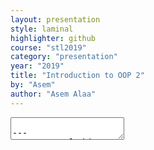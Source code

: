 ```yaml
---
layout: presentation
style: laminal
highlighter: github
course: "stl2019"
category: "presentation"
year: "2019"
title: "Introduction to OOP 2"
by: "Asem"
author: "Asem Alaa"
---
```


<textarea id="source">

---
## Output of this tutorial

1. Constructors
1. Default arguments
1. Const-correctness in OOP
1. Template classes and template functions
1. Access modifiers

---
## Constructors

```c++
struct Point
{
    double x;
    double y;
};
```

--
### Old ways to create `Point`

--

```c++
Point p1{ 1, 1}; // Uniform initialization (C++11)
```

--

```c++
Point p2 = {0 , 0}; // Initialization list
```

--

```c++
Point p3; // Random values for x and y members of p3
p3.x = 2.5;
p3.y = 3.5;
```

--
#### Limitations

--

* Not flexible, not clever.

---

#### Consider the following cases

--

```c++
// You need the two members initialized with `2`
// without explicitly repeating the value
Point p{2}; // Invalid.
```

--

```c++
// You need the members to automatically initialized
// with zeros when you declare `p` as following
Point p; // p.x and p.y have random values :(
```

---

#### Solution

--

##### Constructors

--

* Constructors are _special methods (members)_.
* have _special declaration syntax_:

--

1. They must have the **same name** of the `struct`/`class`.
--
1. They don't return and are exempted from using `void` as a return type.

---

### Declaration

```c++
struct Point
{
    double x;
    double y;
};
```

---

### Declaration (cont'd)

```c++
struct Point
{
    double x;
    double y;

    // Default constructor. Takes no argument.
    Point()
    {
    }

    // Constructor 2. Takes one argument.
    Point( double v )
    {
    }

    // Constructor 3. Takes two argument
    Point( double u, double v)
    {
    }
};
```

---

### Declaration (cont'd)

```c++
struct Point
{
    double x;
    double y;

    // Default constructor. Solves case 1
    Point()
    {
        x = 0;
        y = 0;
    }

    // Constructor 2. Solves case 2.
    Point( double v )
    {
        x = v;
        y = v;
    }

    // Constructor 3. Solved case 3.
    Point( double u, double v)
    {
        x = u;
        y = v;
    }
};
```

---

### Calling the constructor

--

#### Default constructor

```c++
Point p1; // Default constructor called. Now p1.x and p1.y equal zero.
```

--

#### Custom constructor 2 (one argument)

```c++
Point p2( 1.0 ); // Constructor 2 called. Now p2.x and p2.y equal 1.0.
```

--

#### Custom constructor 3 (two arguments)

```c++
Point p3( 0, 1 ); // Constructor 3 called. p3.x equals 0 and p3.y equals 1.
```

--

#### Other calling syntax

```c++
Point p4 = Point( 3.0 ); // Alternative way to call the constructor.
Point *p5 = new Point( 3 , 2 ); // Heap allocation.
```

---

## Default arguments

--

### Example

```c++
void printLL( const IntLL &l )
{
    auto *current = l.head;
    while( current != nullptr )
    {
        std::cout << current->data << "->";
        current = current->next;
    }
}
```

--

```c++
//prints
element1->element2->element3->....
```

---

## Default arguments (cont'd)

--

### Example (cont'd)

```c++
void printLL( const IntLL &l , const std::string &sep )
{
    auto *current = l.head;
    while( current != nullptr )
    {
        std::cout << current->data << sep;
        current = current->next;
    }
}
```

`sep` might be any `std::string` e.g: (`"->"`), (`"*"`), (`"-"`), (`" "`), (`":"`), (`""`).

---

#### Results

--
* .green[we added more control on the function]
--
* .red[more control sometimes complicates (bad usability)]

---

### Solution: default arguments

--
```c++
void printLL( const IntLL &l , const std::string &sep = "->" )
{
    auto *current = l.head;
    while( current != nullptr )
    {
        std::cout << current->data << sep;
        current = current->next;
    }
}
```

--

```c++
// assume primes is `IntLL` and contains 2, 3, 5, 7

printLL( primes , "->"); // prints: 2->3->5->7
printLL( primes ); // prints: 2->3->5->7
printLL( primes , " -> "); // prints: 2 -> 3 -> 5 -> 7
printLL( primes , ":"); // prints: 2:3:5:7
printLL( primes , "\n"); // prints: ???
```

---

### Constructor default arguments

Remember

--
* constructors special member methods.
--
* but they are methods.

--
```c++
struct Point
{
    Point( double u = 0, double v = 0)
    {
        x = u;
        y = v;
    }

    double x;
    double y;
};
```

--
1. provide no arguments:
--
  * `x` and `y` will be initialized with zeros.
--
1. provide a single argument:
--
  * `x` will be initialized with `u` and `y` with zero.
--
1. provide two arguments: 
--
  * both `x` and `y` get initialized with `u` and `v`.

---

## Const-correctness

### Example

Recall the following functions that works on the `IntegerLL` from *Week 5* notes:

```c++
int front( const IntegerLL &list )
{
    // Logic
}

int back( const IntegerLL &list )
{
    // Logic
}

bool isEmpty( const IntegerLL &list )
{
    // Logic
}

void printAll( const IntegerLL &list )
{
    // Logic
}
```

---

## Const-correctness (cont'd)

### Example (cont'd)

What if we them as methods?

---
```c++
struct IntegerLL
{
    int front()
    {
        // Logic
    }

    int back()
    {
        // Logic
    }

    bool isEmpty()
    {
        // Logic
    }

    void printAll()
    {
        // Logic
    }

    // default constructor.
    IntegerLL()
    {
        front = nullptr;
    }

    IntegerNode *front;
};
```

---
* **But how to guarantee constness?!** 
* Or how to make sure that these methods are not going to miss up with our linked list?

---

## Const-correctness (cont'd)

### Example (cont'd)

--
#### Solution

--
Very simple, just add `const` after the function declaration line!

---
```c++
struct IntegerLL
{
    int front() const
    {
        // Logic
    }

    int back() const
    {
        // Logic
    }

    bool isEmpty() const
    {
        // Logic
    }

    void printAll() const
    {
        // Logic
    }

    // default constructor.
    IntegerLL()
    {
        front = nullptr;
    }

    IntegerNode *front;
};
```

---

## Introduction to Templates

--

### Problem

--

* We extremely violated the **DRY** principle in the last assignment
* You were asked to provide a linked list implementation of the following types:

1. `char`.
2. `std::string`.
3. `Patient` (defined in `custom_types.hpp`)
4. `Point` (defined in `custom_types.hpp`).
5. `double`.
6. `int`.

---
So what we did is:

* implementing linked list for `char`.
--
* Copy the implementation 5 times and replace each `char` with the new type!

--

#### Results

1. Hard to fix bugs.
1. Lengthy code!
1. Redundant (+80% redundancy).

---

## Introduction to Templates

--

### Solution: template classes

--

* Single implementation for all types.

---

Consider what we did in `CharsLL`:

```c++
struct CharNode
{
    char data;
    CharNode *next;

    // default constructor.
    Node()
    {
        next = nullptr;
    }

    // when user provides a value for data member, or both.
    Node( char value, Node *nextPtr = nullptr )
    {
        next = nextPtr;
        data = value;
    }
};

struct CharsLL
{
    // The compiler will generate a default constructor that initialize head.
    CharNode *head = nullptr;
};
```

---

Consider what we did in `CharsLL`:


```c++
void insertFront( CharsLL &list , char data )
{
// Logic
}

void insertBack( CharsLL &list, char data )
{
// Logic
}

void removeFront( CharsLL &list )
{
// Logic
}

void removeBack( CharsLL &list )
{
// Logic
}
```

--
* And the their counterparts in other types: `int`, `std::string`,... etc.

---
#### Question

--
* How to kill the redundancy?

--
#### Idea

* let `T` represents the type of interest.
* So `T` can be `char`, `int`, `std::string` and so on.

---

## Introduction to Templates

### Solution: template classes

#### First step: templetize the `struct`

---

##### Before

```c++
struct CharNode
{
    char data;
    CharNode *next;

    // default constructor.
    Node()
    {
        next = nullptr;
    }

    // when user provides a value for data member, or both.
    Node( char value, Node *nextPtr = nullptr )
    {
        next = nextPtr;
        data = value;
    }
};

struct CharsLL
{
    // The compiler will generate a default constructor that initialize head.
    CharNode *head = nullptr;
};
```

---

##### Now

```c++
struct Node
{
    T data;
    Node *next;

        // default constructor.
    Node()
    {
        next = nullptr;
    }

    // when user provides a value for data member, or both.
    Node( T value, Node *nextPtr = nullptr )
    {
        next = nextPtr;
        data = value;
    }
};

struct LL
{
    Node< T > *head = nullptr;
};
```

--
* .red[But the compiler doesn't know what `T` is].
--
* **How to declare a template type T**.

---

##### Now

We will just add (`template < typename T >`)

```c++
template< typename T> // HERE
struct Node
{
    Node() // default constructor.
    {
        next = nullptr;
    }

    Node( T value, Node *nextPtr = nullptr )
    {
        next = nextPtr;
        data = value;
    }

    T data;
    Node *next;
};

template< typename T> // HERE
struct LL
{
    Node< T > *head = nullptr;
};
```

---

## Introduction to Templates

### Solution: template classes

--
* `Node` and `LL` are template types (not complete types).
--
* To get them complete:
--
  * `Node<char>`, `Node<int>`, `Node<std::string>`.
  * `LL<char>`, `LL<int>`, `LL<std::string>`.

---

## Introduction to Templates

### Solution: template classes

---
So our functions that work on linked list of characters should now be:

```c++
void insertFront( LL<char> &list , char data )
{

}

void insertBack( LL<char> &list, char data )
{

}

void removeFront( LL<char> &list )
{

}

void removeBack( LL<char> &list )
{

}
```

--
* We now .green[killed the redundancy of the `struct`]
--
* .red[but functions still redundant for other types]: `LL<std::string>`, `LL<Patient>`, `LL<Point>`, `LL<double>`, `LL<int>`.
--
* Fortunately, we can also templetize the functions!

---

## Introduction to Templates

### Solution: template classes

#### Second step: templetize the functions

--
templetize the functions: let `T` be type of interest.

--
```c++
void insertFront( LL< T > &list , T data )
{

}

void insertBack( LL< T > &list, T data )
{

}

void removeFront( LL< T > &list )
{

}

void removeBack( LL< T > &list )
{

}
```

---

* Again! the compiler doesn't know what `T` is!
--
* Compiler already know that `LL` is a template `struct`,
--
* But what particular `T` to use.
--
* We either:
--
  1. .red[Redundant solution]: call it as `LL< char >`, `LL<std::string>`, ...etc.
--
  1. .red[DRY solution]: declare that `T` is template type, i.e functions are now type agnostic.

---

## Introduction to Templates

### Solution: template classes

#### Second step: templetize the functions


```c++
template< typename T>
void insertFront( LL< T > &list , T data )
{

}

template< typename T>
void insertBack( LL< T > &list, T data )
{

}

template< typename T>
void removeFront( LL< T > &list )
{

}

template< typename T>
void removeBack( LL< T > &list )
{

}
```

---

#### Final template solution


```c++
template< typename T>
struct Node
{
    Node() // default constructor.
    { /* Logic */ }

    Node( T value, Node *nextPtr = nullptr )
    { /* Logic */ }

    T data;
    Node *next;
};

template< typename T>
struct LL
{
    Node< T > *head = nullptr;
};

template< typename T>
void insertFront( LL< T > &list , T data )
{ /* Logic */ }

template< typename T>
void insertBack( LL< T > &list, T data )
{ /* Logic */ }
...
```

---

## Introduction to Templates

### Solution: template classes

#### Client part (add to your glossary)

```c++
LL<int> lli;
insertFront( lli, 2 );

LL<char> llc;
insertFront( llc, 'A');
```

---

#### Client part (add to your glossary)

If you don't like using much `<>` in the main function, you can use aliases instead.

--
```c++
#include "member1.hpp"

// perfect DRY solution!
using CharsLL = LL< char >; // Done 16% of the assignment
using IntegersLL = LL< int >; // Done 32% of the assignment
using StringsLL = LL<std::string>; // Done 50% of the assignment
using PatientsLL = LL<Patient>; // Done 66% of the assignment
using PointsLL = LL<Point>; // Done 83% of the assignment
using DoublesLL = LL<double>; // Done 100% of the assignment

int main()
{
    IntegersLL lli;
    insertFront( lli, 2 );

    CharsLL llc;
    insertFront( llc, 'A');
}
```

---

#### Template + OOP

Instead of:

--
```c++
template< typename T>
struct Node
{
    Node() // default constructor.
    { /* Logic */ }

    Node( T value, Node *nextPtr = nullptr )
    { /* Logic */ }

    T data;
    Node *next;
};

template< typename T>
struct LL
{
    Node< T > *head = nullptr;
};

template< typename T>
void insertFront( LL< T > &list , T data )
{ /* Logic */ }

template< typename T>
void insertBack( LL< T > &list, T data )
{ /* Logic */ }
...
```

---
#### Template + OOP

Now (realize the .green[benign side-effect]):

--
```c++
template< typename T>
struct Node
{
    Node() // default constructor.
    { /* Logic */ }

    Node( T value, Node *nextPtr = nullptr )
    { /* Logic */ }

    T data;
    Node *next;
};

template< typename T>
struct LL
{
    Node< T > *head = nullptr;

    void insertFront( T data )
    { /* Logic */ }

    void insertBack( T data )
    { /* Logic */}
    // No need to declare T as template parameter for each method.
};
```

---

#### Template + OOP: Client part

--
```c++
#include "member1.hpp"

// perfect DRY solution!
using CharsLL = LL< char >; // Done 16% of the assignment
using IntegersLL = LL< int >; // Done 32% of the assignment
using StringsLL = LL<std::string>; // Done 50% of the assignment
using PatientsLL = LL<Patient>; // Done 66% of the assignment
using PointsLL = LL<Point>; // Done 83% of the assignment
using DoublesLL = LL<double>; // Done 100% of the assignment

int main()
{
    IntegersLL lli;
    lli.insertFront( 2 );

    CharsLL llc;
    llc.insertFront('A');
}
```

---
## Access modifiers


## Self-reading

1. Destructors
1. Enum types



</textarea>
